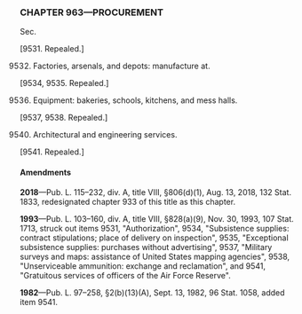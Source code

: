 ### **CHAPTER 963—PROCUREMENT** ###

Sec.

[9531. Repealed.]

9532. Factories, arsenals, and depots: manufacture at.

[9534, 9535. Repealed.]

9536. Equipment: bakeries, schools, kitchens, and mess halls.

[9537, 9538. Repealed.]

9540. Architectural and engineering services.

[9541. Repealed.]

#### Amendments ####

**2018**—Pub. L. 115–232, div. A, title VIII, §806(d)(1), Aug. 13, 2018, 132 Stat. 1833, redesignated chapter 933 of this title as this chapter.

**1993**—Pub. L. 103–160, div. A, title VIII, §828(a)(9), Nov. 30, 1993, 107 Stat. 1713, struck out items 9531, "Authorization", 9534, "Subsistence supplies: contract stipulations; place of delivery on inspection", 9535, "Exceptional subsistence supplies: purchases without advertising", 9537, "Military surveys and maps: assistance of United States mapping agencies", 9538, "Unserviceable ammunition: exchange and reclamation", and 9541, "Gratuitous services of officers of the Air Force Reserve".

**1982**—Pub. L. 97–258, §2(b)(13)(A), Sept. 13, 1982, 96 Stat. 1058, added item 9541.